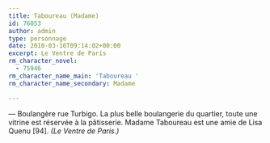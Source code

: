 ```yaml
---
title: Taboureau (Madame)
id: 76053
author: admin
type: personnage
date: 2010-03-16T09:14:02+00:00
excerpt: Le Ventre de Paris
rm_character_novel:
  - 75946
rm_character_name_main: 'Taboureau '
rm_character_name_secondary: Madame

---
```

— Boulangère rue Turbigo. La plus belle boulangerie du quartier, toute une vitrine est réservée à la pâtisserie. Madame Taboureau est une amie de Lisa Quenu [94]. _(Le Ventre de Paris.)_